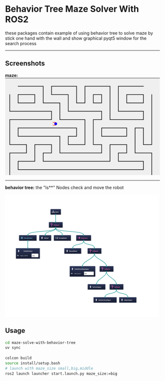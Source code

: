 # Behavior Tree Maze Solver With ROS2

these packages contain example of using behavior tree to solve maze by stick one hand with the wall and show graphical pyqt5 window for the search process

---

## Screenshots
**maze:**
![Alt text](screenshots/maze.png)

---

**behavior tree:**
the "Is**" Nodes check and move the robot

<img src="screenshots/behavior_tree.svg" alt="Behavior Tree" height="400" width="500"/>


<!-- ![Alt text]() -->


## Usage
```bash
cd maze-solve-with-behavior-tree
uv sync

colcon build
source install/setup.bash
# launch with maze_size small,big,middle
ros2 launch launcher start.launch.py maze_size:=big
```

